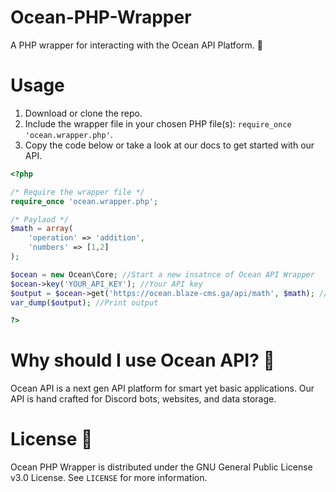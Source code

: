 # Ocean-PHP-Wrapper
A PHP wrapper for interacting with the Ocean API Platform. 🌊

# Usage
1. Download or clone the repo.
2. Include the wrapper file in your chosen PHP file(s): `require_once 'ocean.wrapper.php'`.
3. Copy the code below or take a look at our docs to get started with our API.

```php
<?php

/* Require the wrapper file */
require_once 'ocean.wrapper.php';

/* Paylaod */
$math = array(
    'operation' => 'addition',
    'numbers' => [1,2]
);

$ocean = new Ocean\Core; //Start a new insatnce of Ocean API Wrapper
$ocean->key('YOUR_API_KEY'); //Your API key
$output = $ocean->get('https://ocean.blaze-cms.ga/api/math', $math); //Call an endpoint, provide data
var_dump($output); //Print output

?>
```

# Why should I use Ocean API? 🤔
Ocean API is a next gen API platform for smart yet basic applications. Our API is hand crafted for Discord bots, websites, and data storage.

# License 📜
Ocean PHP Wrapper is distributed under the GNU General Public License v3.0 License. See `LICENSE` for more information.
